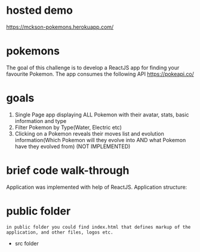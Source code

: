 # hosted demo
https://mckson-pokemons.herokuapp.com/
# pokemons
The goal of this challenge is to develop a ReactJS app for finding your favourite Pokemon. The app consumes the following API https://pokeapi.co/ 
# goals
1.	Single Page app displaying ALL Pokemon with their avatar, stats, basic information and type
2.	Filter Pokemon by Type(Water, Electric etc) 
3.	Clicking on a Pokemon reveals their moves list and evolution information(Which Pokemon will they evolve into AND what Pokemon have they evolved from) (NOT IMPLEMENTED)
# brief code walk-through
Application was implemented with help of ReactJS. Application structure: 
  # public folder
    in public folder you could find index.html that defines markup of the application, and other files, logos etc.
    
  - src folder
    
